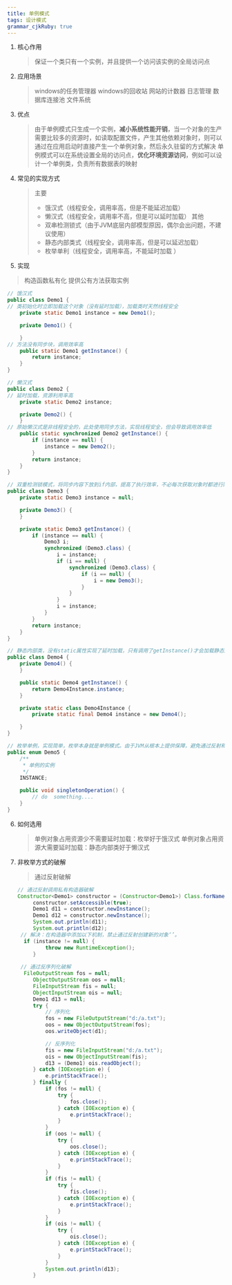 ```yaml
---
title: 单例模式
tags: 设计模式
grammar_cjkRuby: true
---
```



1. 核心作用
   > 保证一个类只有一个实例，并且提供一个访问该实例的全局访问点
   
2. 应用场景
   > windows的任务管理器
   > windows的回收站
   > 网站的计数器
   > 日志管理
   > 数据库连接池
   > 文件系统
   
3. 优点
   > 由于单例模式只生成一个实例，**减小系统性能开销**，当一个对象的生产需要比较多的资源时，如读取配置文件，产生其他依赖对象时，则可以通过在应用启动时直接产生一个单例对象，然后永久驻留的方式解决
   > 单例模式可以在系统设置全局的访问点，**优化环境资源访问**，例如可以设计一个单例类，负责所有数据表的映射

4. 常见的实现方式
   > 主要
   > * 饿汉式（线程安全，调用率高，但是不能延迟加载）
   > * 懒汉式（线程安全，调用率不高，但是可以延时加载）
   > 其他
   > * 双串检测锁式（由于JVM底层内部模型原因，偶尔会出问题，不建议使用）
   > * 静态内部类式（线程安全，调用率高，但是可以延迟加载）
   > * 枚举单利（线程安全，调用率高，不能延时加载 ）
   
5. 实现
  > 构造函数私有化
  > 提供公有方法获取实例
```java
// 饿汉式
public class Demo1 {
// 类初始化时立即加载这个对象（没有延时加载），加载类时天然线程安全
    private static Demo1 instance = new Demo1();

    private Demo1() {

    }
// 方法没有同步块，调用效率高
    public static Demo1 getInstance() {
        return instance;
    }
}

// 懒汉式
public class Demo2 {
// 延时加载，资源利用率高
    private static Demo2 instance;

    private Demo2() {
    }
// 原始懒汉式是非线程安全的，此处使用同步方法，实现线程安全，但会导致调用效率低
    public static synchronized Demo2 getInstance() {
        if (instance == null) {
            instance = new Demo2();
        }
        return instance;
    }
}

// 双重检测锁模式，将同步内容下放到if内部，提高了执行效率，不必每次获取对象时都进行同步，只有在第一次才同步，创建了以后就没必要了，但是由于编译器优化原因和JVM底层内部模型原因（同步块执行的顺序可能被调整），偶尔会出错，不建议使用
public class Demo3 {
    private static Demo3 instance = null;

    private Demo3() {
    }

    private static Demo3 getInstance() {
        if (instance == null) {
            Demo3 i;
            synchronized (Demo3.class) {
                i = instance;
                if (i == null) {
                    synchronized (Demo3.class) {
                        if (i == null) {
                            i = new Demo3();
                        }
                    }
                }
                i = instance;
            }
        }
        return instance;
    }
}

// 静态内部类，没有static属性实现了延时加载，只有调用了getInstance()才会加载静态内部类。加载类时是线程安全的。instance是static final类型，保证了内存中只有一个实例存在，而且只能被赋值一次，从而保证了线程安全。该实现方法兼备了并发高效调用和延时加载优势
public class Demo4 {
    private Demo4() {
    }

    public static Demo4 getInstance() {
        return Demo4Instance.instance;
    }

    private static class Demo4Instance {
        private static final Demo4 instance = new Demo4();

    }
}

// 枚举单例，实现简单，枚举本身就是单例模式。由于JVM从根本上提供保障，避免通过反射和反序列化漏洞创建新对象，但无法延时加载
public enum Demo5 {
    /**
     * 单例的实例
     */
    INSTANCE;

    public void singletonOperation() {
        // do  something....
    }
}
```
6. 如何选用
   >  单例对象占用资源少不需要延时加载：枚举好于饿汉式
   >  单例对象占用资源大需要延时加载：静态内部类好于懒汉式   

7. 非枚举方式的破解
   > 通过反射破解
   ```java
   // 通过反射调用私有构造器破解
   Constructor<Demo1> constructor = (Constructor<Demo1>) Class.forName("Demo1").getDeclaredConstructor(null);
        constructor.setAccessible(true);
        Demo1 d11 = constructor.newInstance();
        Demo1 d12 = constructor.newInstance();
        System.out.println(d11);
        System.out.println(d12);
	// 解决：在构造器中添加以下机制，禁止通过反射创建新的对象‘’。
	 if (instance != null) {
            throw new RuntimeException();
        }
		
	// 通过反序列化破解
	 FileOutputStream fos = null;
        ObjectOutputStream oos = null;
        FileInputStream fis = null;
        ObjectInputStream ois = null;
        Demo1 d13 = null;
        try {
            // 序列化
            fos = new FileOutputStream("d:/a.txt");
            oos = new ObjectOutputStream(fos);
            oos.writeObject(d1);

            // 反序列化
            fis = new FileInputStream("d:/a.txt");
            ois = new ObjectInputStream(fis);
            d13 = (Demo1) ois.readObject();
        } catch (IOException e) {
            e.printStackTrace();
        } finally {
            if (fos != null) {
                try {
                    fos.close();
                } catch (IOException e) {
                    e.printStackTrace();
                }
            }
            if (oos != null) {
                try {
                    oos.close();
                } catch (IOException e) {
                    e.printStackTrace();
                }
            }
            if (fis != null) {
                try {
                    fis.close();
                } catch (IOException e) {
                    e.printStackTrace();
                }
            }
            if (ois != null) {
                try {
                    ois.close();
                } catch (IOException e) {
                    e.printStackTrace();
                }
            }
            System.out.println(d13);
        }
   ```
